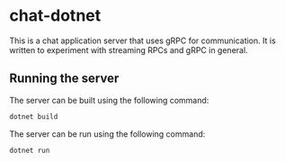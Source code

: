 # chat-dotnet

This is a chat application server that uses gRPC for communication. It is written to experiment with streaming RPCs and gRPC in general.

## Running the server

The server can be built using the following command:

```bash
dotnet build
```

The server can be run using the following command:

```bash
dotnet run
```